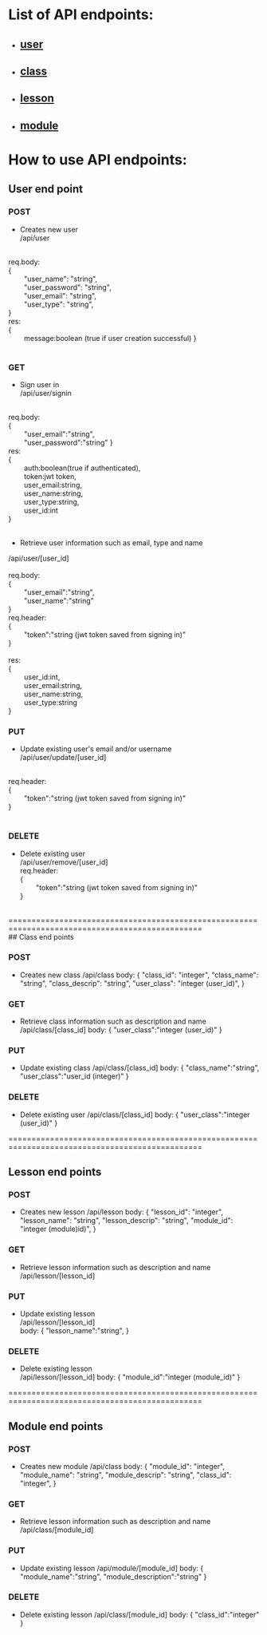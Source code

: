 
# List of API endpoints:
- ## [user](#user-end-point)
- ## [class](#class-end-points)
- ## [lesson](#lesson-end-points)
- ## [module](#module-end-points)

# How to use API endpoints:

## User end point

### POST
- Creates new user</br>
/api/user</br>
</br>
req.body:</br>
{</br>
        "user_name": "string",</br>
        "user_password": "string",</br>
        "user_email": "string",</br>
        "user_type": "string",</br>
}</br>
res:</br>
{</br>
        message:boolean (true if user creation successful)
}</br>
</br>

### GET 
- Sign user in</br>
/api/user/signin</br>
</br>
req.body:</br>
{</br>
        "user_email":"string",</br>
        "user_password":"string"
}</br>
res:</br>
{</br>
        auth:boolean(true if authenticated),</br>
        token:jwt token,</br>
        user_email:string,</br>
        user_name:string,</br>
        user_type:string,</br>
        user_id:int</br>
}</br>
</br>

- Retrieve user information such as email, type and name</br>

/api/user/[user_id]</br>
</br>
req.body:</br>
{</br>
        "user_email":"string",</br>
        "user_name":"string"</br>
}</br>
req.header:</br>
{</br>
        "token":"string (jwt token saved from signing in)"</br>
}</br>
</br>
res:</br>
{</br>
        user_id:int,</br>
        user_email:string,</br>
        user_name:string,</br>
        user_type:string</br>
}</br>


### PUT
- Update existing user's email and/or username</br>
/api/user/update/[user_id]</br>
</br>
req.header:</br>
{</br>
        "token":"string (jwt token saved from signing in)"</br>
}</br>
</br>


### DELETE
- Delete existing user</br>
/api/user/remove/[user_id]</br>
req.header:</br>
{</br>
        "token":"string (jwt token saved from signing in)"</br>
}</br>
</br>
================================================================================================</br>
## Class end points

### POST
- Creates new class
/api/class
body:
{
    "class_id": "integer",
    "class_name": "string",
    "class_descrip": "string",
    "user_class": "integer (user_id)",
}

### GET 
- Retrieve class information such as description and name
/api/class/[class_id]
body:
{
	"user_class":"integer (user_id)"
}

### PUT
- Update existing class
/api/class/[class_id]
body:
{
	"class_name":"string",
	"user_class":"user_id (integer)"
}


### DELETE
- Delete existing user
/api/class/[class_id]
body:
{
	"user_class":"integer (user_id)"
}


================================================================================================</br>
## Lesson end points

### POST
- Creates new lesson
/api/lesson
body:
{
    "lesson_id": "integer",
    "lesson_name": "string",
    "lesson_descrip": "string",
    "module_id": "integer (module)id)",
}

### GET 
- Retrieve lesson information such as description and name
/api/lesson/[lesson_id]


### PUT
- Update existing lesson</br>
/api/lesson/[lesson_id]</br>
body:
{
	"lesson_name":"string",
}


### DELETE
- Delete existing lesson</br>
/api/lesson/[lesson_id]
body:
{
	"module_id":"integer (module_id)"
}

================================================================================================</br>
## Module end points

### POST
- Creates new module
/api/class
body:
{
    "module_id": "integer",
    "module_name": "string",
    "module_descrip": "string",
    "class_id": "integer",
}

### GET 
- Retrieve lesson information such as description and name
/api/class/[module_id]


### PUT
- Update existing lesson
/api/module/[module_id]
body:
{
	"module_name":"string",
	"module_description":"string"
}


### DELETE
- Delete existing lesson
/api/class/[module_id]
body:
{
	"class_id":"integer"
}
